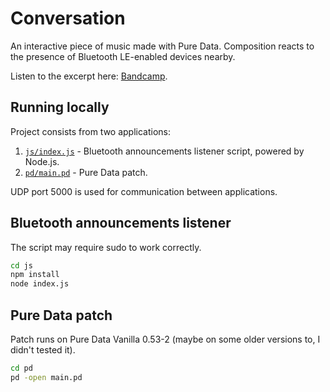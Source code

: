 # Conversation

An interactive piece of music made with Pure Data.
Composition reacts to the presence of Bluetooth LE-enabled devices nearby.

Listen to the excerpt here: [Bandcamp](https://lerp.bandcamp.com/track/conversation-excerpt).

## Running locally

Project consists from two applications:
1. [`js/index.js`](https://github.com/pema4/lerpmusic-conversation/tree/main/js/index.js) -
   Bluetooth announcements listener script, powered by Node.js.
2. [`pd/main.pd`](https://github.com/pema4/lerpmusic-conversation/tree/main/pd/main.pd) -
   Pure Data patch.

UDP port 5000 is used for communication between applications.

## Bluetooth announcements listener

The script may require sudo to work correctly.

```bash
cd js
npm install
node index.js
```
## Pure Data patch

Patch runs on Pure Data Vanilla 0.53-2 (maybe on some older versions to, I didn't tested it).

```bash
cd pd
pd -open main.pd
```